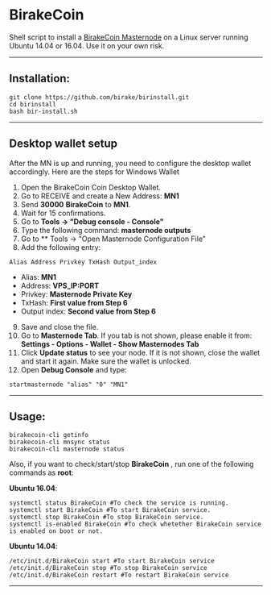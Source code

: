 # BirakeCoin
Shell script to install a [BirakeCoin Masternode](https://www.birake.com/) on a Linux server running Ubuntu 14.04 or 16.04. Use it on your own risk.

***
## Installation:
```
git clone https://github.com/birake/birinstall.git
cd birinstall
bash bir-install.sh
```
***

## Desktop wallet setup

After the MN is up and running, you need to configure the desktop wallet accordingly. Here are the steps for Windows Wallet
1. Open the BirakeCoin Coin Desktop Wallet.
2. Go to RECEIVE and create a New Address: **MN1**
3. Send **30000** **BirakeCoin** to **MN1**.
4. Wait for 15 confirmations.
5. Go to **Tools -> "Debug console - Console"**
6. Type the following command: **masternode outputs**
7. Go to  ** Tools -> "Open Masternode Configuration File"
8. Add the following entry:
```
Alias Address Privkey TxHash Output_index
```
* Alias: **MN1**
* Address: **VPS_IP:PORT**
* Privkey: **Masternode Private Key**
* TxHash: **First value from Step 6**
* Output index:  **Second value from Step 6**
9. Save and close the file.
10. Go to **Masternode Tab**. If you tab is not shown, please enable it from: **Settings - Options - Wallet - Show Masternodes Tab**
11. Click **Update status** to see your node. If it is not shown, close the wallet and start it again. Make sure the wallet is unlocked.
12. Open **Debug Console** and type:
```
startmasternode "alias" "0" "MN1"
```
***

## Usage:
```
birakecoin-cli getinfo
birakecoin-cli mnsync status
birakecoin-cli masternode status
```
Also, if you want to check/start/stop **BirakeCoin** , run one of the following commands as **root**:

**Ubuntu 16.04**:
```
systemctl status BirakeCoin #To check the service is running.
systemctl start BirakeCoin #To start BirakeCoin service.
systemctl stop BirakeCoin #To stop BirakeCoin service.
systemctl is-enabled BirakeCoin #To check whetether BirakeCoin service is enabled on boot or not.
```
**Ubuntu 14.04**:  
```
/etc/init.d/BirakeCoin start #To start BirakeCoin service
/etc/init.d/BirakeCoin stop #To stop BirakeCoin service
/etc/init.d/BirakeCoin restart #To restart BirakeCoin service
```
***
